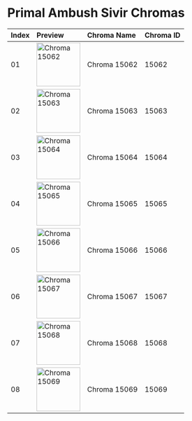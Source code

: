 # Primal Ambush Sivir Chromas

| Index | Preview | Chroma Name | Chroma ID |
|:---|:---|:---|:---|
| 01 | <img src='https://raw.communitydragon.org/latest/plugins/rcp-be-lol-game-data/global/default/v1/champion-chroma-images/15/15062.png' alt='Chroma 15062' width='100'> | Chroma 15062 | 15062 |
| 02 | <img src='https://raw.communitydragon.org/latest/plugins/rcp-be-lol-game-data/global/default/v1/champion-chroma-images/15/15063.png' alt='Chroma 15063' width='100'> | Chroma 15063 | 15063 |
| 03 | <img src='https://raw.communitydragon.org/latest/plugins/rcp-be-lol-game-data/global/default/v1/champion-chroma-images/15/15064.png' alt='Chroma 15064' width='100'> | Chroma 15064 | 15064 |
| 04 | <img src='https://raw.communitydragon.org/latest/plugins/rcp-be-lol-game-data/global/default/v1/champion-chroma-images/15/15065.png' alt='Chroma 15065' width='100'> | Chroma 15065 | 15065 |
| 05 | <img src='https://raw.communitydragon.org/latest/plugins/rcp-be-lol-game-data/global/default/v1/champion-chroma-images/15/15066.png' alt='Chroma 15066' width='100'> | Chroma 15066 | 15066 |
| 06 | <img src='https://raw.communitydragon.org/latest/plugins/rcp-be-lol-game-data/global/default/v1/champion-chroma-images/15/15067.png' alt='Chroma 15067' width='100'> | Chroma 15067 | 15067 |
| 07 | <img src='https://raw.communitydragon.org/latest/plugins/rcp-be-lol-game-data/global/default/v1/champion-chroma-images/15/15068.png' alt='Chroma 15068' width='100'> | Chroma 15068 | 15068 |
| 08 | <img src='https://raw.communitydragon.org/latest/plugins/rcp-be-lol-game-data/global/default/v1/champion-chroma-images/15/15069.png' alt='Chroma 15069' width='100'> | Chroma 15069 | 15069 |
